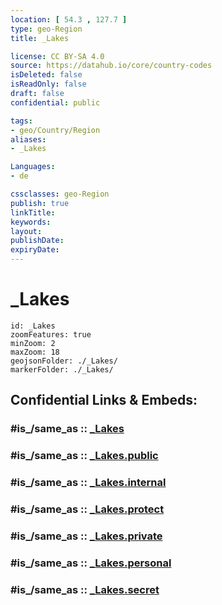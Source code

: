 ```yaml
---
location: [ 54.3 , 127.7 ] 
type: geo-Region
title: _Lakes

license: CC BY-SA 4.0
source: https://datahub.io/core/country-codes
isDeleted: false
isReadOnly: false
draft: false
confidential: public

tags:
- geo/Country/Region
aliases:
- _Lakes

Languages:
- de

cssclasses: geo-Region
publish: true
linkTitle: 
keywords: 
layout: 
publishDate: 
expiryDate: 
---
```


# _Lakes

```leaflet
id: _Lakes
zoomFeatures: true 
minZoom: 2 
maxZoom: 18
geojsonFolder: ./_Lakes/
markerFolder: ./_Lakes/
```


## Confidential Links & Embeds: 

### #is_/same_as :: [_Lakes](/_Standards/Earth/Continent/Asia/Asia~North/Asia~NorthEast/Amur_Oblast/_Lakes.md) 

### #is_/same_as :: [_Lakes.public](/_public/Earth/Continent/Asia/Asia~North/Asia~NorthEast/Amur_Oblast/_Lakes.public.md) 

### #is_/same_as :: [_Lakes.internal](/_internal/Earth/Continent/Asia/Asia~North/Asia~NorthEast/Amur_Oblast/_Lakes.internal.md) 

### #is_/same_as :: [_Lakes.protect](/_protect/Earth/Continent/Asia/Asia~North/Asia~NorthEast/Amur_Oblast/_Lakes.protect.md) 

### #is_/same_as :: [_Lakes.private](/_private/Earth/Continent/Asia/Asia~North/Asia~NorthEast/Amur_Oblast/_Lakes.private.md) 

### #is_/same_as :: [_Lakes.personal](/_personal/Earth/Continent/Asia/Asia~North/Asia~NorthEast/Amur_Oblast/_Lakes.personal.md) 

### #is_/same_as :: [_Lakes.secret](/_secret/Earth/Continent/Asia/Asia~North/Asia~NorthEast/Amur_Oblast/_Lakes.secret.md)

